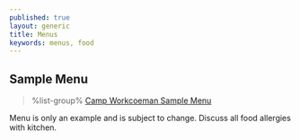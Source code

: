```yaml
---
published: true
layout: generic
title: Menus
keywords: menus, food
---
```


## Sample Menu

> %list-group%
> <a href="{{ site.url }}/pdf/2019/sample-menu.pdf" class="list-group-item">Camp Workcoeman Sample Menu</a>

Menu is only an example and is subject to change. Discuss all food allergies with kitchen.
